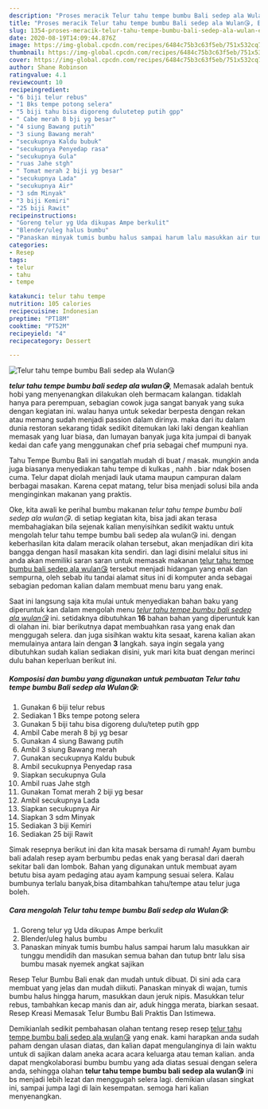 ```yaml
---
description: "Proses meracik Telur tahu tempe bumbu Bali sedep ala Wulan😘, Enak Banget"
title: "Proses meracik Telur tahu tempe bumbu Bali sedep ala Wulan😘, Enak Banget"
slug: 1354-proses-meracik-telur-tahu-tempe-bumbu-bali-sedep-ala-wulan-enak-banget
date: 2020-08-19T14:09:44.876Z
image: https://img-global.cpcdn.com/recipes/6484c75b3c63f5eb/751x532cq70/telur-tahu-tempe-bumbu-bali-sedep-ala-wulan😘-foto-resep-utama.jpg
thumbnail: https://img-global.cpcdn.com/recipes/6484c75b3c63f5eb/751x532cq70/telur-tahu-tempe-bumbu-bali-sedep-ala-wulan😘-foto-resep-utama.jpg
cover: https://img-global.cpcdn.com/recipes/6484c75b3c63f5eb/751x532cq70/telur-tahu-tempe-bumbu-bali-sedep-ala-wulan😘-foto-resep-utama.jpg
author: Shane Robinson
ratingvalue: 4.1
reviewcount: 10
recipeingredient:
- "6 biji telur rebus"
- "1 Bks tempe potong selera"
- "5 biji tahu bisa digoreng dulutetep putih gpp"
- " Cabe merah 8 bji yg besar"
- "4 siung Bawang putih"
- "3 siung Bawang merah"
- "secukupnya Kaldu bubuk"
- "secukupnya Penyedap rasa"
- "secukupnya Gula"
- "ruas Jahe stgh"
- " Tomat merah 2 biji yg besar"
- "secukupnya Lada"
- "secukupnya Air"
- "3 sdm Minyak"
- "3 biji Kemiri"
- "25 biji Rawit"
recipeinstructions:
- "Goreng telur yg Uda dikupas Ampe berkulit"
- "Blender/uleg halus bumbu"
- "Panaskan minyak tumis bumbu halus sampai harum lalu masukkan air tunggu mendidih dan masukan semua bahan dan tutup bntr lalu sisa bumbu masak nyemek angkat sajikan"
categories:
- Resep
tags:
- telur
- tahu
- tempe

katakunci: telur tahu tempe 
nutrition: 105 calories
recipecuisine: Indonesian
preptime: "PT18M"
cooktime: "PT52M"
recipeyield: "4"
recipecategory: Dessert

---
```



![Telur tahu tempe bumbu Bali sedep ala Wulan😘](https://img-global.cpcdn.com/recipes/6484c75b3c63f5eb/751x532cq70/telur-tahu-tempe-bumbu-bali-sedep-ala-wulan😘-foto-resep-utama.jpg)

<b><i>telur tahu tempe bumbu bali sedep ala wulan😘</i></b>, Memasak adalah bentuk hobi yang menyenangkan dilakukan oleh bermacam kalangan. tidaklah hanya para perempuan, sebagian cowok juga sangat banyak yang suka dengan kegiatan ini. walau hanya untuk sekedar berpesta dengan rekan atau memang sudah menjadi passion dalam dirinya. maka dari itu dalam dunia restoran sekarang tidak sedikit ditemukan laki laki dengan keahlian memasak yang luar biasa, dan lumayan banyak juga kita jumpai di banyak kedai dan cafe yang menggunakan chef pria sebagai chef mumpuni nya.

Tahu Tempe Bumbu Bali ini sangatlah mudah di buat / masak. mungkin anda juga biasanya menyediakan tahu tempe di kulkas , nahh . biar ndak bosen cuma. Telur dapat diolah menjadi lauk utama maupun campuran dalam berbagai masakan. Karena cepat matang, telur bisa menjadi solusi bila anda menginginkan makanan yang praktis.

Oke, kita awali ke perihal bumbu makanan <i>telur tahu tempe bumbu bali sedep ala wulan😘</i>. di setiap kegiatan kita, bisa jadi akan terasa membahagiakan bila sejenak kalian menyisihkan sedikit waktu untuk mengolah telur tahu tempe bumbu bali sedep ala wulan😘 ini. dengan keberhasilan kita dalam meracik olahan tersebut, akan menjadikan diri kita bangga dengan hasil masakan kita sendiri. dan lagi disini melalui situs ini anda akan memiliki saran saran untuk memasak makanan <u>telur tahu tempe bumbu bali sedep ala wulan😘</u> tersebut menjadi hidangan yang enak dan sempurna, oleh sebab itu tandai alamat situs ini di komputer anda sebagai sebagian pedoman kalian dalam membuat menu baru yang enak.


Saat ini langsung saja kita mulai untuk menyediakan bahan baku yang diperuntuk kan dalam mengolah menu <u><i>telur tahu tempe bumbu bali sedep ala wulan😘</i></u> ini. setidaknya dibutuhkan <b>16</b> bahan bahan yang diperuntuk kan di olahan ini. biar berikutnya dapat membuahkan rasa yang enak dan menggugah selera. dan juga sisihkan waktu kita sesaat, karena kalian akan memulainya antara lain dengan <b>3</b> langkah. saya ingin segala yang dibutuhkan sudah kalian sediakan disini, yuk mari kita buat dengan merinci dulu bahan keperluan berikut ini.

<!--inarticleads1-->

##### Komposisi dan bumbu yang digunakan untuk pembuatan Telur tahu tempe bumbu Bali sedep ala Wulan😘:

1. Gunakan 6 biji telur rebus
1. Sediakan 1 Bks tempe potong selera
1. Gunakan 5 biji tahu bisa digoreng dulu/tetep putih gpp
1. Ambil  Cabe merah 8 bji yg besar
1. Gunakan 4 siung Bawang putih
1. Ambil 3 siung Bawang merah
1. Gunakan secukupnya Kaldu bubuk
1. Ambil secukupnya Penyedap rasa
1. Siapkan secukupnya Gula
1. Ambil ruas Jahe stgh
1. Gunakan  Tomat merah 2 biji yg besar
1. Ambil secukupnya Lada
1. Siapkan secukupnya Air
1. Siapkan 3 sdm Minyak
1. Sediakan 3 biji Kemiri
1. Sediakan 25 biji Rawit


Simak resepnya berikut ini dan kita masak bersama di rumah! Ayam bumbu bali adalah resep ayam berbumbu pedas enak yang berasal dari daerah sekitar bali dan lombok. Bahan yang digunakan untuk membuat ayam betutu bisa ayam pedaging atau ayam kampung sesuai selera. Kalau bumbunya terlalu banyak,bisa ditambahkan tahu/tempe atau telur juga boleh. 

<!--inarticleads2-->

##### Cara mengolah Telur tahu tempe bumbu Bali sedep ala Wulan😘:

1. Goreng telur yg Uda dikupas Ampe berkulit
1. Blender/uleg halus bumbu
1. Panaskan minyak tumis bumbu halus sampai harum lalu masukkan air tunggu mendidih dan masukan semua bahan dan tutup bntr lalu sisa bumbu masak nyemek angkat sajikan


Resep Telur Bumbu Bali enak dan mudah untuk dibuat. Di sini ada cara membuat yang jelas dan mudah diikuti. Panaskan minyak di wajan, tumis bumbu halus hingga harum, masukkan daun jeruk nipis. Masukkan telur rebus, tambahkan kecap manis dan air, aduk hingga merata, biarkan sesaat. Resep Kreasi Memasak Telur Bumbu Bali Praktis Dan Istimewa. 

Demikianlah sedikit pembahasan olahan tentang resep resep <u>telur tahu tempe bumbu bali sedep ala wulan😘</u> yang enak. kami harapkan anda sudah paham dengan ulasan diatas, dan kalian dapat mengulanginya di lain waktu untuk di sajikan dalam aneka acara acara keluarga atau teman kalian. anda dapat mengkolaborasi bumbu bumbu yang ada diatas sesuai dengan selera anda, sehingga olahan <b>telur tahu tempe bumbu bali sedep ala wulan😘</b> ini bs menjadi lebih lezat dan menggugah selera lagi. demikian ulasan singkat ini, sampai jumpa lagi di lain kesempatan. semoga hari kalian menyenangkan.
